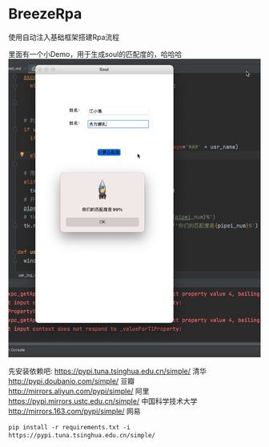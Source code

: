 # BreezeRpa
使用自动注入基础框架搭建Rpa流程

里面有一个小Demo，用于生成soul的匹配度的，哈哈哈
![](https://github.com/Sjj1024/BreezeRpa/blob/main/Picture/951636101615.jpg?raw=true)

先安装依赖吧:
https://pypi.tuna.tsinghua.edu.cn/simple/ 清华
http://pypi.doubanio.com/simple/ 豆瓣
http://mirrors.aliyun.com/pypi/simple/ 阿里
https://pypi.mirrors.ustc.edu.cn/simple/ 中国科学技术大学
http://mirrors.163.com/pypi/simple/ 网易

```
pip install -r requirements.txt -i https://pypi.tuna.tsinghua.edu.cn/simple/
```